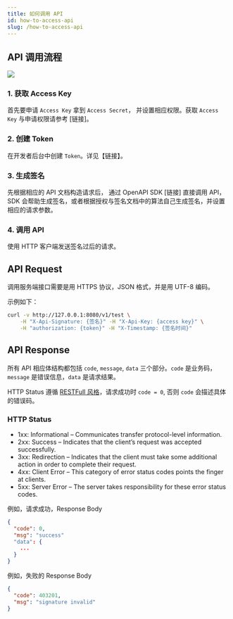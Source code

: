 ```yaml
---
title: 如何调用 API
id: how-to-access-api
slug: /how-to-access-api
---
```


## API 调用流程

<img src="https://pub.lbkrs.com/files/202204/KuqxBKUcPwUwXC6r/how-to-access-api-flow.png" />

### 1. 获取 Access Key

首先要申请 `Access Key` 拿到 `Access Secret`， 并设置相应权限。获取 `Access Key` 与申请权限请参考 [链接]。

### 2. 创建 Token

在开发者后台中创建 `Token`。详见【链接】。

### 3. 生成签名

先根据相应的 API 文档构造请求后， 通过 OpenAPI SDK [链接] 直接调用 API，SDK 会帮助生成签名，或者根据授权与签名文档中的算法自己生成签名，并设置相应的请求参数。

### 4. 调用 API

使用 HTTP 客户端发送签名过后的请求。

## API Request

调用服务端接口需要是用 HTTPS 协议，JSON 格式，并是用 UTF-8 编码。

示例如下：

```bash
curl -v http://127.0.0.1:8080/v1/test \
    -H "X-Api-Signature: {签名}" -H "X-Api-Key: {access key}" \
    -H "authorization: {token}" -H "X-Timestamp: {签名时间}"
```

## API Response

所有 API 相应体结构都包括 `code`, `message`, `data` 三个部分。`code` 是业务码，`message` 是错误信息，`data` 是请求结果。

HTTP Status 遵循 [RESTFull 风格](https://restfulapi.net/http-status-codes/)，请求成功时 `code = 0`, 否则 `code` 会描述具体的错误码。

### HTTP Status

- 1xx: Informational – Communicates transfer protocol-level information.
- 2xx: Success – Indicates that the client’s request was accepted successfully.
- 3xx: Redirection – Indicates that the client must take some additional action in order to complete their request.
- 4xx: Client Error – This category of error status codes points the finger at clients.
- 5xx: Server Error – The server takes responsibility for these error status codes.

例如，请求成功，Response Body

```json
{
  "code": 0,
  "msg": "success"
  "data": {
    ...
  }
}

```

例如，失败的 Response Body

```json
{
  "code": 403201,
  "msg": "signature invalid"
}
```
